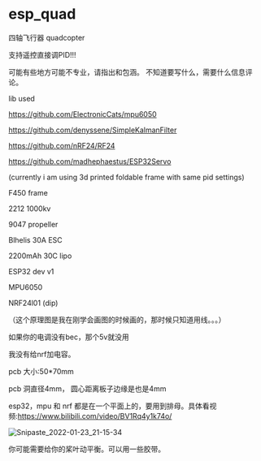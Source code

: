# esp_quad


四轴飞行器
quadcopter

支持遥控直接调PID!!!

可能有些地方可能不专业，请指出和包涵。
不知道要写什么，需要什么信息评论。

lib used

https://github.com/ElectronicCats/mpu6050

https://github.com/denyssene/SimpleKalmanFilter

https://github.com/nRF24/RF24

https://github.com/madhephaestus/ESP32Servo

	   
(currently i am using 3d printed foldable frame with same pid settings)

F450 frame

2212 1000kv

9047 propeller

Blhelis 30A ESC

2200mAh 30C lipo

ESP32 dev v1

MPU6050

NRF24l01 (dip)


（这个原理图是我在刚学会画图的时候画的，那时候只知道用线。。。）

如果你的电调没有bec，那个5v就没用

我没有给nrf加电容。

pcb 大小:50*70mm

pcb 洞直径4mm， 圆心距离板子边缘是也是4mm

esp32，mpu 和 nrf 都是在一个平面上的，要用到排母。具体看视频:https://www.bilibili.com/video/BV1Rq4y1k74o/

![Snipaste_2022-01-23_21-15-34](https://user-images.githubusercontent.com/93729382/150698246-78d3da66-8087-4fe0-b6a5-2e3735c33d64.png)


你可能需要给你的桨叶动平衡。可以用一些胶带。




